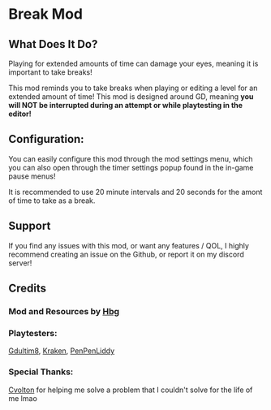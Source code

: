 # Break Mod

## What Does It Do?
Playing for extended amounts of time can <cr>damage your eyes</c>, meaning it is important to take breaks!

This mod reminds you to take breaks when playing or editing a level for an extended amount of time!
This mod is designed around GD, meaning **you will NOT be interrupted during an attempt or while playtesting in the editor!**

## Configuration:

You can easily configure this mod through the mod settings menu, which you can also open through the timer settings popup found in the in-game pause menus!

It is recommended to use 20 minute intervals and 20 seconds for the amont of time to take as a break.

## Support

If you find any issues with this mod, or want any features / QOL, I highly recommend creating an issue on the Github, or report it on my discord server!

## Credits

### Mod and Resources by [Hbg](user:9115450)

### Playtesters: 

[Gdultim8](user:7454910), [Kraken](user:12042561), [PenPenLiddy](user:7398078)

### Special Thanks:

[Cvolton](user:761691) for helping me solve a problem that I couldn't solve for the life of me lmao